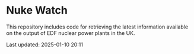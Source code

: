 # Nuke Watch

This repository includes code for retrieving the latest information available on the output of EDF nuclear power plants in the UK.

Last updated: 2025-01-10 20:11